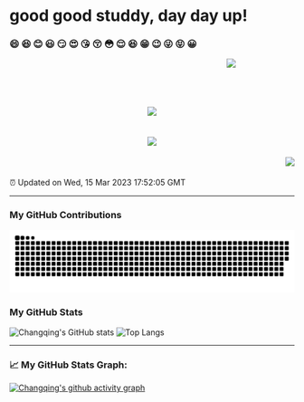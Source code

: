 # good good studdy, day day up!

### 😄 😆 😊 😃 😏 😍 😘 😚 😳 😌 😆 😁 😉 😜 😝 😀

<a href="https://github.com/thx1970s/iBeats"><img align="right" width="120px" src="https://raw.githubusercontent.com/thx1970s/iBeats/main/files/heart.svg"/> </a>

<br/>
<br/>
<br/>
<br/>
<br/>

<div align="center">
  <img src="https://metrics.lecoq.io/thx1970s?template=classic&config.timezone=Asia%2FShanghai">
</div>

<br/>
<br/>

<div align="center"> <img src="https://github-readme-streak-stats.herokuapp.com/?user=thx1970s"></img> </div>

<br/>

<div align="right">
  <img src="https://visitor-badge.glitch.me/badge?page_id=Changqing" /> 
</div>

<br/>
⏰ Updated on Wed, 15 Mar 2023 17:52:05 GMT

---

### My GitHub Contributions

![](https://raw.githubusercontent.com/thx1970s/thx1970s/main/assets/github-contribution-grid-snake.svg)

### My GitHub Stats
![Changqing's GitHub stats](https://github-readme-stats.vercel.app/api?username=thx1970s&include_all_commits=true&show_icons=true&theme=radical&bg_color=30,e96443,904e95&title_color=fff&text_color=fff)
![Top Langs](https://github-readme-stats.vercel.app/api/top-langs/?username=thx1970s&layout=compact)

---
### 📈 My GitHub Stats Graph:
[![Changqing's github activity graph](https://github-readme-activity-graph.cyclic.app/graph?username=Changqing&theme=github-compact)](https://github.com/Changqing/github-readme-activity-graph)
